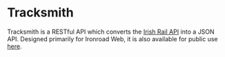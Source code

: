# Tracksmith

Tracksmith is a RESTful API which converts the [Irish Rail API](http://api.irishrail.ie/realtime/) into a JSON API.
Designed primarily for Ironroad Web, it is also available for public use [here](api.irishtnt.com/tracksmith).